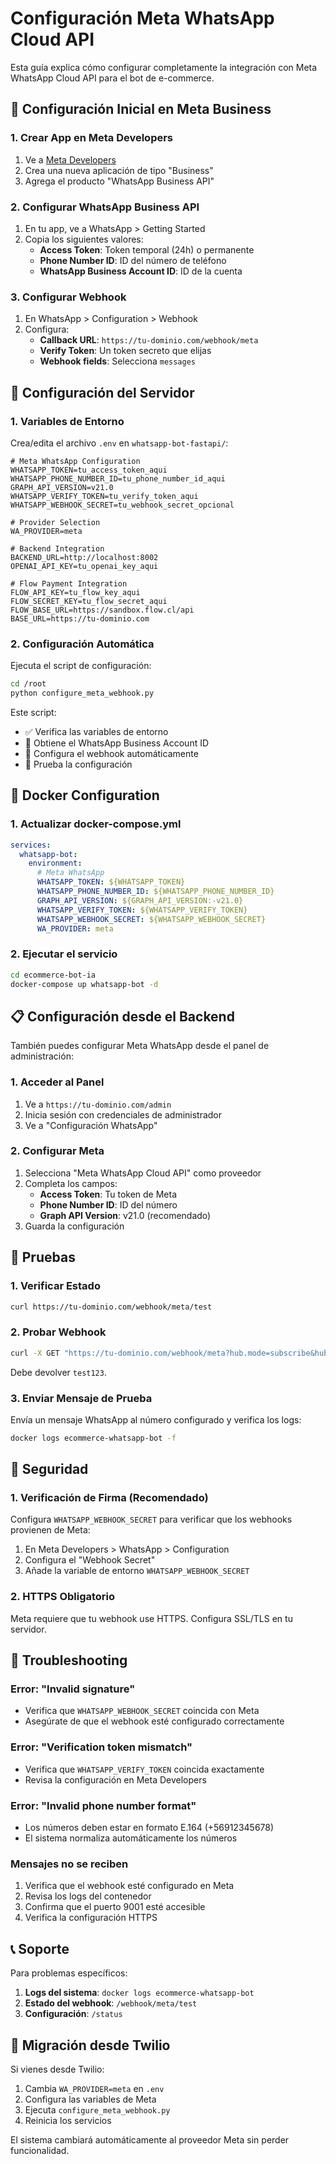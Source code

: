 # Configuración Meta WhatsApp Cloud API

Esta guía explica cómo configurar completamente la integración con Meta WhatsApp Cloud API para el bot de e-commerce.

## 🚀 Configuración Inicial en Meta Business

### 1. Crear App en Meta Developers

1. Ve a [Meta Developers](https://developers.facebook.com/)
2. Crea una nueva aplicación de tipo "Business"
3. Agrega el producto "WhatsApp Business API"

### 2. Configurar WhatsApp Business API

1. En tu app, ve a WhatsApp > Getting Started
2. Copia los siguientes valores:
   - **Access Token**: Token temporal (24h) o permanente
   - **Phone Number ID**: ID del número de teléfono
   - **WhatsApp Business Account ID**: ID de la cuenta

### 3. Configurar Webhook

1. En WhatsApp > Configuration > Webhook
2. Configura:
   - **Callback URL**: `https://tu-dominio.com/webhook/meta`
   - **Verify Token**: Un token secreto que elijas
   - **Webhook fields**: Selecciona `messages`

## 🔧 Configuración del Servidor

### 1. Variables de Entorno

Crea/edita el archivo `.env` en `whatsapp-bot-fastapi/`:

```env
# Meta WhatsApp Configuration
WHATSAPP_TOKEN=tu_access_token_aqui
WHATSAPP_PHONE_NUMBER_ID=tu_phone_number_id_aqui
GRAPH_API_VERSION=v21.0
WHATSAPP_VERIFY_TOKEN=tu_verify_token_aqui
WHATSAPP_WEBHOOK_SECRET=tu_webhook_secret_opcional

# Provider Selection
WA_PROVIDER=meta

# Backend Integration
BACKEND_URL=http://localhost:8002
OPENAI_API_KEY=tu_openai_key_aqui

# Flow Payment Integration
FLOW_API_KEY=tu_flow_key_aqui
FLOW_SECRET_KEY=tu_flow_secret_aqui
FLOW_BASE_URL=https://sandbox.flow.cl/api
BASE_URL=https://tu-dominio.com
```

### 2. Configuración Automática

Ejecuta el script de configuración:

```bash
cd /root
python configure_meta_webhook.py
```

Este script:
- ✅ Verifica las variables de entorno
- 📱 Obtiene el WhatsApp Business Account ID
- 🔧 Configura el webhook automáticamente
- 🧪 Prueba la configuración

## 🐳 Docker Configuration

### 1. Actualizar docker-compose.yml

```yaml
services:
  whatsapp-bot:
    environment:
      # Meta WhatsApp
      WHATSAPP_TOKEN: ${WHATSAPP_TOKEN}
      WHATSAPP_PHONE_NUMBER_ID: ${WHATSAPP_PHONE_NUMBER_ID}
      GRAPH_API_VERSION: ${GRAPH_API_VERSION:-v21.0}
      WHATSAPP_VERIFY_TOKEN: ${WHATSAPP_VERIFY_TOKEN}
      WHATSAPP_WEBHOOK_SECRET: ${WHATSAPP_WEBHOOK_SECRET}
      WA_PROVIDER: meta
```

### 2. Ejecutar el servicio

```bash
cd ecommerce-bot-ia
docker-compose up whatsapp-bot -d
```

## 📋 Configuración desde el Backend

También puedes configurar Meta WhatsApp desde el panel de administración:

### 1. Acceder al Panel

1. Ve a `https://tu-dominio.com/admin`
2. Inicia sesión con credenciales de administrador
3. Ve a "Configuración WhatsApp"

### 2. Configurar Meta

1. Selecciona "Meta WhatsApp Cloud API" como proveedor
2. Completa los campos:
   - **Access Token**: Tu token de Meta
   - **Phone Number ID**: ID del número
   - **Graph API Version**: v21.0 (recomendado)
3. Guarda la configuración

## 🧪 Pruebas

### 1. Verificar Estado

```bash
curl https://tu-dominio.com/webhook/meta/test
```

### 2. Probar Webhook

```bash
curl -X GET "https://tu-dominio.com/webhook/meta?hub.mode=subscribe&hub.verify_token=tu_verify_token&hub.challenge=test123"
```

Debe devolver `test123`.

### 3. Enviar Mensaje de Prueba

Envía un mensaje WhatsApp al número configurado y verifica los logs:

```bash
docker logs ecommerce-whatsapp-bot -f
```

## 🔐 Seguridad

### 1. Verificación de Firma (Recomendado)

Configura `WHATSAPP_WEBHOOK_SECRET` para verificar que los webhooks provienen de Meta:

1. En Meta Developers > WhatsApp > Configuration
2. Configura el "Webhook Secret"
3. Añade la variable de entorno `WHATSAPP_WEBHOOK_SECRET`

### 2. HTTPS Obligatorio

Meta requiere que tu webhook use HTTPS. Configura SSL/TLS en tu servidor.

## 🚨 Troubleshooting

### Error: "Invalid signature"
- Verifica que `WHATSAPP_WEBHOOK_SECRET` coincida con Meta
- Asegúrate de que el webhook esté configurado correctamente

### Error: "Verification token mismatch"
- Verifica que `WHATSAPP_VERIFY_TOKEN` coincida exactamente
- Revisa la configuración en Meta Developers

### Error: "Invalid phone number format"
- Los números deben estar en formato E.164 (+56912345678)
- El sistema normaliza automáticamente los números

### Mensajes no se reciben
1. Verifica que el webhook esté configurado en Meta
2. Revisa los logs del contenedor
3. Confirma que el puerto 9001 esté accesible
4. Verifica la configuración HTTPS

## 📞 Soporte

Para problemas específicos:

1. **Logs del sistema**: `docker logs ecommerce-whatsapp-bot`
2. **Estado del webhook**: `/webhook/meta/test`
3. **Configuración**: `/status`

## 🔄 Migración desde Twilio

Si vienes desde Twilio:

1. Cambia `WA_PROVIDER=meta` en `.env`
2. Configura las variables de Meta
3. Ejecuta `configure_meta_webhook.py`
4. Reinicia los servicios

El sistema cambiará automáticamente al proveedor Meta sin perder funcionalidad.